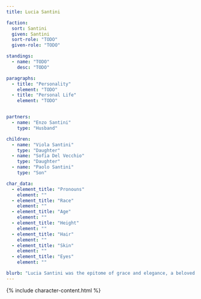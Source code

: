 ```yaml
---
title: Lucia Santini

faction:
  sort: Santini
  given: Santini
  sort-role: "TODO"
  given-role: "TODO"

standings:
  - name: "TODO"
    desc: "TODO"

paragraphs:
  - title: "Personality"
    element: "TODO"
  - title: "Personal Life"
    element: "TODO"


partners:
  - name: "Enzo Santini"
    type: "Husband"

children:
  - name: "Viola Santini"
    type: "Daughter"
  - name: "Sofia Del Vecchio"
    type: "Daughter"
  - name: "Paolo Santini"
    type: "Son"

char_data:
  - element_title: "Pronouns"
    element: ""
  - element_title: "Race"
    element: ""
  - element_title: "Age"
    element: ""
  - element_title: "Height"
    element: ""
  - element_title: "Hair"
    element: ""
  - element_title: "Skin"
    element: ""
  - element_title: "Eyes"
    element: ""

blurb: "Lucia Santini was the epitome of grace and elegance, a beloved figure in Sen's social circles and a devoted mother to her children. She was known for her generosity and kindness, always ready to lend a helping hand to those in need."
---
```


{% include character-content.html %}